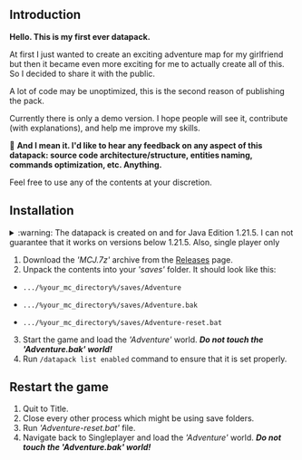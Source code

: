 ## Introduction

**Hello. This is my first ever datapack.**

At first I just wanted to create an exciting adventure map for my girlfriend but then it became even more exciting for me to actually create all of this.
So I decided to share it with the public.

A lot of code may be unoptimized, this is the second reason of publishing the pack.

Currently there is only a demo version. I hope people will see it, contribute (with explanations), and help me improve my skills.

:pushpin: **And I mean it. I'd like to hear any feedback on any aspect of this datapack: source code architecture/structure, entities naming, commands optimization, etc. Anything.**

Feel free to use any of the contents at your discretion.

## Installation

<details>

<summary>:warning: The datapack is created on and for Java Edition 1.21.5. I can not guarantee that it works on versions below 1.21.5. Also, single player only</summary>

While I enjoy messing with the code for fun, I'm not going to bother with multiplayer adjustments.

And no backporting, ever. This is my paradigm:

> If you are not utilizing the highest stable version, you are wasting opportunities.
>
> If the higher stable version lacks the features which are present in lower version, find a workaround to achieve these features.

</details>

1. Download the _'MCJ.7z'_ archive from the [Releases](https://github.com/bl1te/MCJ-datapack-attempt/releases) page.
2. Unpack the contents into your _'saves'_ folder. It should look like this:

- `.../%your_mc_directory%/saves/Adventure`

- `.../%your_mc_directory%/saves/Adventure.bak`

- `.../%your_mc_directory%/saves/Adventure-reset.bat`

3. Start the game and load the _'Adventure'_ world. **_Do not touch the 'Adventure.bak' world!_**
4. Run `/datapack list enabled` command to ensure that it is set properly.

## Restart the game

1. Quit to Title.
2. Close every other process which might be using save folders.
3. Run _'Adventure-reset.bat'_ file.
4. Navigate back to Singleplayer and load the _'Adventure'_ world. **_Do not touch the 'Adventure.bak' world!_**
